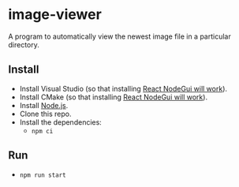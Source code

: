# image-viewer

A program to automatically view the newest image file in a particular directory.

## Install

- Install Visual Studio (so that installing [React NodeGui will work](https://react.nodegui.org/docs/guides/getting-started/#setting-up-on-windows)).
- Install CMake (so that installing [React NodeGui will work](https://react.nodegui.org/docs/guides/getting-started/#setting-up-on-windows)).
- Install [Node.js](https://nodejs.org/en).
- Clone this repo.
- Install the dependencies:
  - `npm ci`

## Run

- `npm run start`
